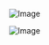 
![Image](https://github.com/user-attachments/assets/b0ea9842-d1c2-46a9-8e6e-10cb5d317e30)




![Image](https://github.com/user-attachments/assets/bd0d6cd0-f7be-4d72-8ec9-072a11ab7d6d)
